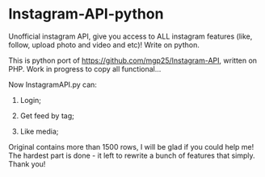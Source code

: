 # Instagram-API-python
Unofficial instagram API, give you access to ALL instagram features (like, follow, upload photo and video and etc)! Write on python.

This is python port of https://github.com/mgp25/Instagram-API, written on PHP. Work in progress to copy all functional...

Now InstagramAPI.py can:

1) Login;

2) Get feed by tag;

3) Like media;

Original contains more than 1500 rows, I will be glad if you could help me! The hardest part is done - it left to rewrite a bunch of features that simply. Thank you!
